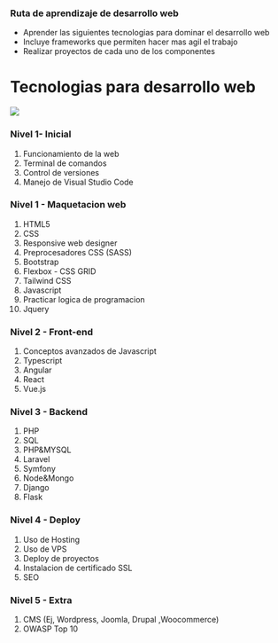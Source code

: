 ### Ruta de aprendizaje de desarrollo web

- Aprender las siguientes tecnologias para dominar el desarrollo web
- Incluye frameworks que permiten hacer mas agil el trabajo
- Realizar proyectos de cada uno de los componentes


# Tecnologias para desarrollo web 

![](https://cdn-icons-png.flaticon.com/128/2463/2463039.png)

### Nivel 1- Inicial
1. Funcionamiento de la web
2. Terminal de comandos
3. Control de versiones
4. Manejo de Visual Studio Code

###  Nivel 1 - Maquetacion web
1. HTML5
2. CSS
3. Responsive web designer
4. Preprocesadores CSS (SASS)
5. Bootstrap
6. Flexbox - CSS GRID
7. Tailwind CSS
8. Javascript
9. Practicar logica de programacion
10. Jquery

### Nivel 2 - Front-end
1. Conceptos avanzados de Javascript
2. Typescript
3. Angular
4. React
5. Vue.js

### Nivel 3 - Backend
1. PHP
2.  SQL
3. PHP&MYSQL
4. Laravel
5. Symfony
6. Node&Mongo
7. Django
8. Flask

### Nivel 4 - Deploy
1. Uso de Hosting
2. Uso de VPS
3. Deploy de proyectos
4. Instalacion de certificado SSL
5. SEO

### Nivel 5 - Extra
1. CMS (Ej, Wordpress, Joomla, Drupal ,Woocommerce)
2.  OWASP Top 10
